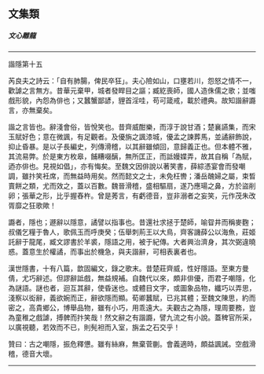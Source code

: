 

## 文集類

##### 文心雕龍

* * *

諧隱第十五

芮良夫之詩云：「自有肺腸，俾民卒狂」。夫心險如山，口壅若川，怨怒之情不一，歡謔之言無方。昔華元棄甲，城者發睅目之謳；臧紇喪師，國人造侏儒之歌；並嗤戲形貌，內怨為俳也；又蠶蟹鄙諺，貍首淫哇，苟可箴戒，載於禮典。故知諧辭讔言，亦無棄矣。

諧之言皆也。辭淺會俗，皆悅笑也。昔齊威酣樂，而淳于說甘酒；楚襄讌集，而宋玉賦好色；意在微諷，有足觀者。及優旃之諷漆城，優孟之諫葬馬，並譎辭飾說，抑止昏暴。是以子長編史，列傳滑稽，以其辭雖傾回，意歸義正也。但本體不雅，其流易弊。於是東方枚皋，餔糟啜醨，無所匡正，而詆嫚媟弄，故其自稱「為賦，迺亦俳也。見視如倡」，亦有悔矣。至魏文因俳說以著笑書，薛綜憑宴會而發嘲調，雖抃笑衽席，而無益時用矣。然而懿文之士，未免枉轡；潘岳醜婦之屬，束晳賣餅之類，尤而效之，蓋以百數。魏晉滑稽，盛相驅扇，遂乃應瑒之鼻，方於盜削卵；張華之形，比乎握舂杵。曾是莠言，有虧德音，豈非溺者之妄笑，元作茂朱改胥靡之狂歌歟！

讔者，隱也；遯辭以隱意，譎譬以指事也。昔還社求拯于楚師，喻眢井而稱麥麴；叔儀乞糧于魯人，歌佩玉而呼庚癸；伍舉刺荊王以大鳥，齊客譏薛公以海魚，莊姬託辭于龍尾，臧文謬書於羊裘，隱語之用，被于紀傳。大者興治濟身，其次弼違曉惑。蓋意生於權譎，而事出於機急，與夫諧辭，可相表裏者也。

漢世隱書，十有八篇，歆固編文，錄之歌末。昔楚莊齊威，性好隱語。至東方曼倩，尤巧辭述。但謬辭詆戲，無益規補。自魏代以來，頗非俳優，而君子嘲隱，化為謎語。謎也者，迴互其辭，使昏迷也。或體目文字，或圖象品物，纖巧以弄思，淺察以衒辭，義欲婉而正，辭欲隱而顯。荀卿蠶賦，已兆其體；至魏文陳思，約而密之，高貴鄉公，博舉品物，雖有小巧，用乖遠大。夫觀古之為隱，理周要務，豈為童稚之戲謔，搏髀而抃笑哉！然文辭之有諧讔，譬九流之有小說。蓋稗官所采，以廣視聽，若效而不已，則髡袒而入室，旃孟之石交乎！

贊曰：古之嘲隱，振危釋憊。雖有絲麻，無棄菅蒯。會義適時，頗益諷誡。空戲滑稽，德音大壞。

* * *

